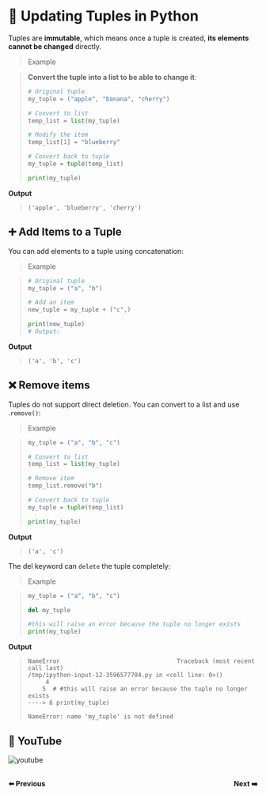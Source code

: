 # 🔄 Updating Tuples in Python

Tuples are **immutable**, which means once a tuple is created, **its elements cannot be changed** directly.

> Example

>**Convert the tuple into a list to be able to change it**:
>
>
>```python
># Original tuple
>my_tuple = ("apple", "banana", "cherry")
>
># Convert to list
>temp_list = list(my_tuple)
>
># Modify the item
>temp_list[1] = "blueberry"
>
># Convert back to tuple
>my_tuple = tuple(temp_list)
>
>print(my_tuple)
>```

**Output**
>```
>('apple', 'blueberry', 'cherry')
>```

## ➕ Add Items to a Tuple
You can add elements to a tuple using concatenation:

> Example

>```python
># Original tuple
>my_tuple = ("a", "b")
>
># Add an item
>new_tuple = my_tuple + ("c",)
>
>print(new_tuple)
># Output: 



**Output**

>```
> ('a', 'b', 'c')
>```

## ❌ Remove items

Tuples do not support direct deletion. You can convert to a list and use .`remove()`:

> Example

>```python
>my_tuple = ("a", "b", "c")
>
># Convert to list
>temp_list = list(my_tuple)
>
># Remove item
>temp_list.remove("b")
>
># Convert back to tuple
>my_tuple = tuple(temp_list)
>
>print(my_tuple)
>```

**Output**

>```
>('a', 'c')
>```

The del keyword can `delete` the tuple completely:

> Example

>```python
>my_tuple = ("a", "b", "c")
>
>del my_tuple
>
>#this will raise an error because the tuple no longer exists
>print(my_tuple)
>```

**Output**

>```
>NameError                                 Traceback (most recent call last)
>/tmp/ipython-input-12-3596577704.py in <cell line: 0>()
>      4 
>     5  # #this will raise an error because the tuple no longer exists
>----> 6 print(my_tuple)
>
>NameError: name 'my_tuple' is not defined
>```

## 🎥 YouTube

![youtube]()

<div style="display: flex; justify-content: space-between; margin-top: 30px;">
  <a
  href="python_chapter_11.1_access_tuple.md" style="text-decoration: none; font-weight: bold;">⬅️ Previous</a>
  <a 
  href="python_chapter_11.3_pack_tuple.md" style="text-decoration: none; font-weight: bold;">Next ➡️</a>
</div>